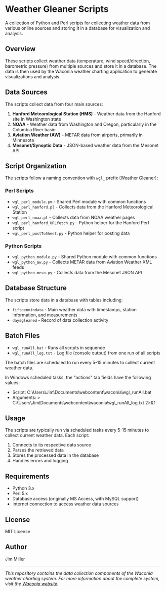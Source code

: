 # Weather Gleaner Scripts

A collection of Python and Perl scripts for collecting weather data from various online sources and storing it in a database for visualization and analysis.

## Overview

These scripts collect weather data (temperature, wind speed/direction, barometric pressure) from multiple sources and store it in a database. The data is then used by the Waconia weather charting application to generate visualizations and analysis.

## Data Sources

The scripts collect data from four main sources:

1. **Hanford Meteorological Station (HMS)** - Weather data from the Hanford site in Washington state
2. **NOAA** - Weather data from Washington and Oregon, particularly in the Columbia River basin
3. **Aviation Weather (AW)** - METAR data from airports, primarily in Minnesota
4. **Mesonet/Synoptic Data** - JSON-based weather data from the Mesonet API

## Script Organization

The scripts follow a naming convention with `wgl_` prefix (Weather Gleaner):

### Perl Scripts
- `wgl_perl_module.pm` - Shared Perl module with common functions
- `wgl_perl_hanford.pl` - Collects data from the Hanford Meteorological Station
- `wgl_perl_noaa.pl` - Collects data from NOAA weather pages
- `wgl_perl_hanford_URLfetch.py` - Python helper for the Hanford Perl script
- `wgl_perl_postToSheet.py` - Python helper for posting data

### Python Scripts
- `wgl_python_module.py` - Shared Python module with common functions
- `wgl_python_aw.py` - Collects METAR data from Aviation Weather XML feeds
- `wgl_python_meso.py` - Collects data from the Mesonet JSON API

## Database Structure

The scripts store data in a database with tables including:
- `fifteenmindata` - Main weather data with timestamps, station information, and measurements
- `daysgleaned` - Record of data collection activity

## Batch Files

- `wgl_runAll.bat` - Runs all scripts in sequence
- `wgl_runAll_log.txt` - Log file (console output) from one run of all scripts

The batch files are scheduled to run every 5-15 minutes to collect current weather data.

In Windows scheduled tasks, the "actions" tab fields have the following values:

- Script:   C:\Users\Jim\Documents\webcontent\waconia\wgl_runAll.bat
- Arguments:   \> C:\Users\Jim\Documents\webcontent\waconia\wgl_runAll_log.txt 2>&1

## Usage

The scripts are typically run via scheduled tasks every 5-15 minutes to collect current weather data. Each script:

1. Connects to its respective data source
2. Parses the retrieved data
3. Stores the processed data in the database
4. Handles errors and logging

## Requirements

- Python 3.x
- Perl 5.x
- Database access (originally MS Access, with MySQL support)
- Internet connection to access weather data sources

## License

MIT License

## Author

Jim Miller

---

*This repository contains the data collection components of the Waconia weather charting system. For more information about the complete system, visit the [Waconia website](https://waconia.timetocode.org).*